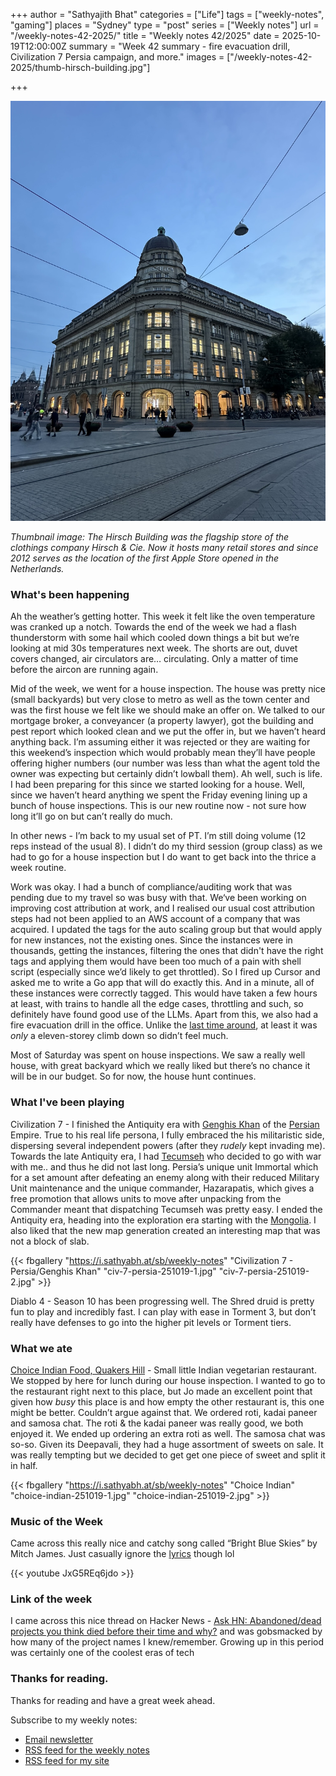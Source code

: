 +++
author = "Sathyajith Bhat"
categories = ["Life"]
tags = ["weekly-notes", "gaming"]
places = "Sydney"
type = "post"
series = ["Weekly notes"]
url = "/weekly-notes-42-2025/"
title = "Weekly notes 42/2025"
date = 2025-10-19T12:00:00Z
summary = "Week 42 summary - fire evacuation drill, Civilization 7 Persia campaign, and more."
images = ["/weekly-notes-42-2025/thumb-hirsch-building.jpg"]

+++

![](thumb-hirsch-building.jpg)

_Thumbnail image: The Hirsch Building was the flagship store of the clothings company Hirsch & Cie. Now it hosts many retail stores and since 2012 serves as the location of the first Apple Store opened in the Netherlands._


### What's been happening

Ah the weather’s getting hotter. This week it felt like the oven temperature was cranked up a notch. Towards the end of the week we had a flash thunderstorm with some hail which cooled down things a bit but we’re looking at mid 30s temperatures next week. The shorts are out, duvet covers changed, air circulators are… circulating. Only a matter of time before the aircon are running again. 

Mid of the week, we went for a house inspection. The house was pretty nice (small backyards) but very close to metro as well as the town center and was the first house we felt like we should make an offer on. We talked to our mortgage broker, a conveyancer (a property lawyer), got the building and pest report which looked clean and we put the offer in, but we haven’t heard anything back. I’m assuming either it was rejected or they are waiting for this weekend’s inspection which would probably mean they’ll have people offering higher numbers (our number was less than what the agent told the owner was expecting but certainly didn’t lowball them). Ah well, such is life. I had been preparing for this since we started looking for a house. Well, since we haven’t heard anything we spent the Friday evening lining up a bunch of house inspections. This is our new routine now - not sure how long it’ll go on but can’t really do much. 

In other news - I’m back to my usual set of PT. I’m still doing volume (12 reps instead of the usual 8). I didn’t do my third session (group class) as we had to go for a house inspection but I do want to get back into the thrice a week routine. 

Work was okay. I had a bunch of compliance/auditing work that was pending due to my travel so was busy with that. We‘ve been working on improving cost attribution at work, and I realised our usual cost attribution steps had not been applied to an AWS account of a company that was acquired. I updated the tags for the auto scaling group but that would apply for new instances, not the existing ones. Since the instances were in thousands, getting the instances, filtering the ones that didn't have the right tags and applying them would have been too much of a pain with shell script (especially since we’d likely to get throttled). So I fired up Cursor and asked me to write a Go app that will do exactly this. And in a minute, all of these instances were correctly tagged. This would have taken a few hours at least, with trains to handle all the edge cases, throttling and such, so definitely have found good use of the LLMs. Apart from this, we also had a fire evacuation drill in the office. Unlike the [last time around](/weekly-notes-40-2023/), at least it was _only_ a eleven-storey climb down so didn’t feel much.

Most of Saturday was spent on house inspections. We saw a really well house, with great backyard which we really liked but there’s no chance it will be in our budget. So for now, the house hunt continues.

### What I've been playing

Civilization 7 - I finished the Antiquity era with [Genghis Khan](https://civilization.2k.com/civ-vii/game-guide/leaders/genghis-khan/) of the [Persian](https://civilization.2k.com/civ-vii/game-guide/civilizations/persia/) Empire. True to his real life persona, I fully embraced the his militaristic side, dispersing several independent powers (after they _rudely_ kept invading me). Towards the late Antiquity era, I had [Tecumseh](https://civilization.2k.com/civ-vii/game-guide/leaders/tecumseh/) who decided to go with war with me.. and thus he did not last long. Persia’s unique unit Immortal which for a set amount after defeating an enemy along with their reduced Military Unit maintenance and the unique commander, Hazarapatis, which gives a free promotion that allows units to move after unpacking from the Commander meant that dispatching Tecumseh was pretty easy. I ended the Antiquity era, heading into the exploration era starting with the [Mongolia](https://civilization.2k.com/civ-vii/game-guide/civilizations/mongolia/). I also liked that the new map generation created an interesting map that was not a block of slab. 

{{< fbgallery "https://i.sathyabh.at/sb/weekly-notes" "Civilization 7 - Persia/Genghis Khan" "civ-7-persia-251019-1.jpg" "civ-7-persia-251019-2.jpg" >}}                             

Diablo 4 - Season 10 has been progressing well. The Shred druid is pretty fun to play and incredibly fast. I can play with ease in Torment 3, but don’t really have defenses to go into the higher pit levels or Torment tiers. 

### What we ate

[Choice Indian Food, Quakers Hill](https://maps.app.goo.gl/nuzuh5Pw9icdiVLDA) - Small little Indian vegetarian restaurant. We stopped by here for lunch during our house inspection. I wanted to go to the restaurant right next to this place, but Jo made an excellent point that given how _busy_ this place is and how empty the other restaurant is, this one might be better. Couldn’t argue against that. We ordered roti, kadai paneer and samosa chat. The roti & the kadai paneer was really good, we both enjoyed it. We ended up ordering an extra roti as well. The samosa chat was so-so. Given its Deepavali, they had a huge assortment of sweets on sale. It was really tempting but we decided to get get one piece of sweet and split it in half.

{{< fbgallery "https://i.sathyabh.at/sb/weekly-notes" "Choice Indian" "choice-indian-251019-1.jpg" "choice-indian-251019-2.jpg" >}}

### Music of the Week

Came across this really nice and catchy song called “Bright Blue Skies” by Mitch James. Just casually ignore the [lyrics](https://www.youtube.com/watch?v=JxG5REq6jdo) though lol 

{{< youtube JxG5REq6jdo >}}

### Link of the week

I came across this nice thread on Hacker News - [Ask HN: Abandoned/dead projects you think died before their time and why?](https://news.ycombinator.com/item?id=45553132) and was gobsmacked by how many of the project names I knew/remember. Growing up in this period was certainly one of the coolest eras of tech

### Thanks for reading.
Thanks for reading and have a great week ahead.

Subscribe to my weekly notes:
- [Email newsletter](https://sathyabhat.substack.com/)
- [RSS feed for the weekly notes](https://sathyabh.at/series/weekly-notes/index.xml)
- [RSS feed for my site](https://sathyabh.at/index.xml)
